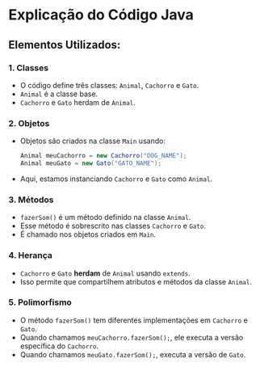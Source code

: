 # Explicação do Código Java

## Elementos Utilizados:

### 1. **Classes**
   - O código define três classes: `Animal`, `Cachorro` e `Gato`.
   - `Animal` é a classe base.
   - `Cachorro` e `Gato` herdam de `Animal`.

### 2. **Objetos**
   - Objetos são criados na classe `Main` usando:
     ```java
     Animal meuCachorro = new Cachorro("DOG_NAME");
     Animal meuGato = new Gato("GATO_NAME");
     ```
   - Aqui, estamos instanciando `Cachorro` e `Gato` como `Animal`.

### 3. **Métodos**
   - `fazerSom()` é um método definido na classe `Animal`.
   - Esse método é sobrescrito nas classes `Cachorro` e `Gato`.
   - É chamado nos objetos criados em `Main`.

### 4. **Herança**
   - `Cachorro` e `Gato` **herdam** de `Animal` usando `extends`.
   - Isso permite que compartilhem atributos e métodos da classe `Animal`.

### 5. **Polimorfismo**
   - O método `fazerSom()` tem diferentes implementações em `Cachorro` e `Gato`.
   - Quando chamamos `meuCachorro.fazerSom();`, ele executa a versão específica do `Cachorro`.
   - Quando chamamos `meuGato.fazerSom();`, executa a versão de `Gato`.
